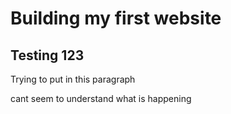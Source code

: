 <h1>Building my first website</h1>
<h2>Testing 123</h2>
<p>Trying to put in this paragraph</p>
cant seem to understand what is happening
